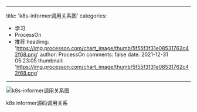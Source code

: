 
---
title: 'k8s-informer调用关系图'
categories: 
 - 学习
 - ProcessOn
 - 推荐
headimg: 'https://img.processon.com/chart_image/thumb/5f55f3f31e08531762c42f68.png'
author: ProcessOn
comments: false
date: 2021-12-31 05:23:05
thumbnail: 'https://img.processon.com/chart_image/thumb/5f55f3f31e08531762c42f68.png'
---

<div>   
<img class="thumb" alt="k8s-informer调用关系图" src="https://img.processon.com/chart_image/thumb/5f55f3f31e08531762c42f68.png" referrerpolicy="no-referrer">
<p>k8s informer源码调用关系</p>  
</div>
            